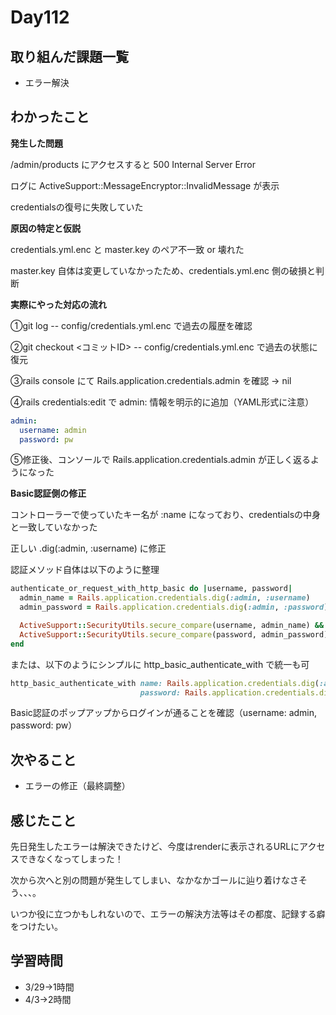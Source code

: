 # Day112
## 取り組んだ課題一覧
- エラー解決
## わかったこと
**発生した問題**
 
/admin/products にアクセスすると 500 Internal Server Error
 
ログに ActiveSupport::MessageEncryptor::InvalidMessage が表示
 
credentialsの復号に失敗していた
 
**原因の特定と仮説**
 
credentials.yml.enc と master.key のペア不一致 or 壊れた
 
master.key 自体は変更していなかったため、credentials.yml.enc 側の破損と判断
 
**実際にやった対応の流れ**
 
①git log -- config/credentials.yml.enc で過去の履歴を確認
 
②git checkout <コミットID> -- config/credentials.yml.enc で過去の状態に復元
 
③rails console にて Rails.application.credentials.admin を確認 → nil
 
④rails credentials:edit で admin: 情報を明示的に追加（YAML形式に注意）

``` yaml
admin:
  username: admin
  password: pw
```
 
⑤修正後、コンソールで Rails.application.credentials.admin が正しく返るようになった
 
**Basic認証側の修正**
 
コントローラーで使っていたキー名が :name になっており、credentialsの中身と一致していなかった
 
正しい .dig(:admin, :username) に修正
 
認証メソッド自体は以下のように整理
 
``` ruby
authenticate_or_request_with_http_basic do |username, password|
  admin_name = Rails.application.credentials.dig(:admin, :username)
  admin_password = Rails.application.credentials.dig(:admin, :password)

  ActiveSupport::SecurityUtils.secure_compare(username, admin_name) &&
  ActiveSupport::SecurityUtils.secure_compare(password, admin_password)
end
```

または、以下のようにシンプルに http_basic_authenticate_with で統一も可

``` ruby
http_basic_authenticate_with name: Rails.application.credentials.dig(:admin, :username),
                             password: Rails.application.credentials.dig(:admin, :password)
```
 
Basic認証のポップアップからログインが通ることを確認（username: admin, password: pw）

## 次やること
- エラーの修正（最終調整）
## 感じたこと
先日発生したエラーは解決できたけど、今度はrenderに表示されるURLにアクセスできなくなってしまった！
 
次から次へと別の問題が発生してしまい、なかなかゴールに辿り着けなさそう、、、。
 
いつか役に立つかもしれないので、エラーの解決方法等はその都度、記録する癖をつけたい。
## 学習時間
- 3/29→1時間
- 4/3→2時間
